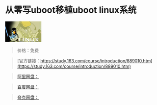 # 从零写uboot移植uboot linux系统

![img](../../../assets/study163/free/3356307622398607645.jpg)

> 价格：免费

> [官方链接：https://study.163.com/course/introduction/889010.htm](https://study.163.com/course/introduction/889010.htm)

> [阿里网盘：]()

> [百度网盘：]()

> [夸克网盘：]()
